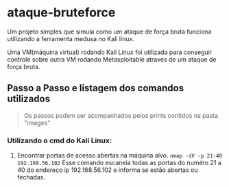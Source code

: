 # ataque-bruteforce
Um projeto simples que simula como um ataque de força bruta funciona utilizando a ferramenta medusa no Kali linux.

Uma VM(máquina virtual) rodando Kali Linux foi utilizada para conseguir controle sobre outra VM rodando Metasploitable através de um ataque de força bruta.

## Passo a Passo e listagem dos comandos utilizados
> Os passos podem ser acompanhados pelos prints contidos na pasta "images"
### Utilizando o cmd do Kali Linux:

1. Encontrar portas de acesso abertas na máquina alvo.
`nmap -sV -p 21-40 192.168.56.102`
Esse comando escaneia todas as portas do numéro 21 a 40 do endereço ip 192.168.56.102 e informa se estão abertas ou fechadas.

